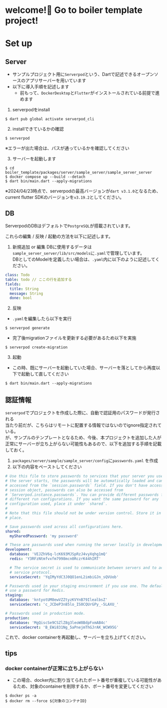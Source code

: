 # welcome!👋 Go to boiler template project!

# Set up
## Server
- サンプルプロジェクト用に`Serverpod`という、Dartで記述できるオープンソースのアプリサーバーを用いています
- 以下に導入手順を記述します
  - 前もって、`DockerDesktop`と`Flutter`がインストールされている前提で進めます

1. serverpodをinstall
```
$ dart pub global activate serverpod_cli
```
2. installできているかの確認
```
$ serverpod
```
※エラーが出た場合は、パスが通っているかを確認してください

3. サーバーを起動します
```
$ cd boiler_template/packages/server/sample_server/sample_server_server
$ docker compose up --build --detach
$ dart bin/main.dart --apply-migrations
```
※2024/04/23時点で、serverpodの最高バージョンが`dart v3.1.0`となるため、current flutter SDKのバージョンを`v3.19.2`としてください。

## DB
ServerpodのDBはデフォルトで`PostgreSQL`が搭載されています。

これらの編集 / 反映 / 起動の方法を以下に記述します。

1. 新規追加 or 編集
DBに使用するデータは`sample_server_server/lib/src/models`に`.yaml`で管理しています。  
DBとしてのModelを定義したい場合は、`.yaml`内に以下のように記述してください。
```yaml
class: Todo
table: todo // ここの行を追加する
fields:
  title: String
  message: String
  done: bool
```
2. 反映
- `.yaml`を編集したら以下を実行
```
$ serverpod generate
```
- 完了後migrationファイルを更新する必要があるため以下を実施
```
$ serverpod create-migration
```

3. 起動
- この時、既にサーバーを起動していた場合、サーバーを落としてから再度以下で起動して直してください
```
$ dart bin/main.dart --apply-migrations
```

## 認証情報
`serverpod`でプロジェクトを作成した際に、自動で認証用のパスワードが発行される  
当たり前だが、こちらはリモートに配置する情報ではないのでignore指定されている。  
が、サンプルのテンプレートとなるため、今後、本プロジェクトを追加した人が正常にサーバーが立ち上がらない可能性もあるので、以下を追加する手順を記載しておく。
1. `packages/server/sample/sample_server/config`に`passwords.yaml` を作成
2. 以下の内容をペーストしてください
```yaml
# Use this file to store passwords to services that your server you use. When
# the server starts, the passwords will be automatically loaded and can be
# accessed from the `session.passwords` field. If you don't have access to a
# session object, passwords can also be accessed from
# `Serverpod.instance.passwords`. You can provide different passwords for
# different run configurations. If you want the same password for any
# configuration used, place it under `shared`.
#
# Note that this file should not be under version control. Store it in a safe
# place.

# Save passwords used across all configurations here.
shared:
  mySharedPassword: 'my password'

# These are passwords used when running the server locally in development mode
development:
  database: 'VEJZhV6q-lcK693MJSpRzJ4vyXqhg1mQ'
  redis: 'Y3RFzNtmfvxfm7998mcn0RczrK44hIRT'

  # The service secret is used to communicate between servers and to access the
  # service protocol.
  serviceSecret: 'YqIMyYdC3J0QO1enL2imbiGJn_sQVUob'

# Passwords used in your staging environment if you use one. The default setup
# use a password for Redis.
staging:
  database: 'kntyotUM8ewVZZtyzKVYnB79IlealbsZ'
  serviceSecret: 'c_JCDeP3n85lo_IS0CQUrGPy_-5LAXU_'

# Passwords used in production mode.
production:
  database: 'MgQiscSe9CSZlZ8g3leoW8BdpFxmAB4c'
  serviceSecret: 'B_EWi831Ng_5aPnejmThGJrAK_WCW95G'

```
これで、docker containerを再起動し、サーバーを立ち上げてください。

## tips
### docker containerが正常に立ち上がらない
- この場合、docker内に割り当てられたポート番号が重複している可能性があるため、対象のcontainerを削除するか、ポート番号を変更してください
```
$ docker ps -a
$ docker rm --force ${対象のコンテナID} 
```